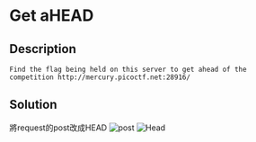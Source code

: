 # Get aHEAD

## Description
```Find the flag being held on this server to get ahead of the competition http://mercury.picoctf.net:28916/```

## Solution
將request的post改成HEAD
![post](https://github.com/Kuanchiayi/CTF_Writeups/blob/main/Web%20Exploitation/Get%20aHEAD/%E8%9E%A2%E5%B9%95%E6%93%B7%E5%8F%96%E7%95%AB%E9%9D%A2%202023-12-22%20160904.png)
![Head](https://github.com/Kuanchiayi/CTF_Writeups/blob/main/Web%20Exploitation/Get%20aHEAD/%E8%9E%A2%E5%B9%95%E6%93%B7%E5%8F%96%E7%95%AB%E9%9D%A2%202023-12-22%20161319.png)

